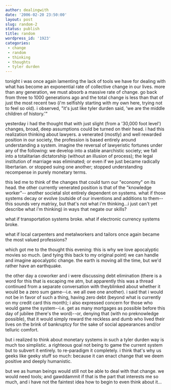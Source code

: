 ```yaml
---
author: dealingwith
date: '2006-02-20 23:50:00'
layout: post
slug: random-2
status: publish
title: random
wordpress_id: '1923'
categories:
 - change
 - random
 - thinking
 - thoughts
 - tyler durden
---
```


tonight i was once again lamenting the lack of tools we have for dealing
with what has become an exponential rate of collective change in our lives.
more than any generation, we must absorb a massive rate of change. go back
from three to 1000 generations ago and the total change is less than that of
just the most recent two (i'm selfishly starting with my own here, trying not
to feel so old). i observed, "it's just like tyler durden said, 'we are the
middle children of history.'"

yesterday i had the thought that with just slight (from a '30,000 foot level')
changes, broad, deep assumptions could be turned on their head. i had this
realization thinking about lawyers. a venerated (mostly) and well rewarded
position in our society, the profession is based entirely around understanding
a system. imagine the reversal of lawyeristic fortunes under any of the
following: we develop into a stable anarchistic society; we fall into a
totalitarian dictatorship (without an illusion of process); the legal
institution of marriage was eliminated; or even if we just became radically
libertarian. or stopped suing one another; stopped understanding recompense in
purely monetary terms.

this led me to think of the changes that could turn our "economy" on its head.
the other currently venerated position is that of the "knowledge worker"--
another societal slot entirely dependent on systems. what if those systems
decay or evolve (outside of our inventions and additions to them--this sounds
very matrixy, but that's not what i'm thinking...i just can't yet describe
what i'm thinking) in ways that negate our skills?

what if transportation systems broke. what if electronic currency systems
broke.

what if local carpenters and metalworkers and tailors once again became the
most valued professions?

which got me to the thought this evening: this is why we love apocalyptic
movies so much. (and tying this back to my original point) we can handle and
imagine apocalyptic change. the earth is moving all the time, but we'd rather
have an earthquake.

the other day a coworker and i were discussing debt elimination (there is a
word for this that is escaping me atm, but apparently this was a thread
continued from a separate conversation with theyblinked about whether it would
be a zero sum game--i.e. we all owe one another). i said that i would not be
in favor of such a thing, having zero debt (beyond what is currently on my
credit card this month); i also expressed concern for those who would game the
system--i.e. get as many mortgages as possible before this day of jubilee
(there's the word)--or, denying that (with no preknowledge possible), that it
would simply reward the reckless and dumb who lived their lives on the brink
of bankruptcy for the sake of social appearances and/or telluric comfort.

but i realized to think about monetary systems in such a tyler durden way is
much too simplistic. a righteous goal not being to game the current system but
to subvert it entirely. to re-paradigm it completely. i think that's why us
geeks like geeky stuff so much: because it can enact change that we deem
positive and deeply humanistic.

but we as human beings would still not be able to deal with that change. we
would need tools; and gawddammit if that is the part that interests me so
much, and i have not the faintest idea how to begin to even think about it...
